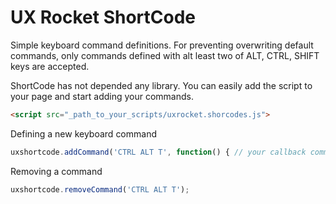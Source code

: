 UX Rocket ShortCode
===============

Simple keyboard command definitions. 
For preventing overwriting default commands, only commands defined with alt least two of ALT, CTRL, SHIFT keys are accepted.

ShortCode has not depended any library. You can easily add the script to your page and start adding your commands.

```HTML
<script src="_path_to_your_scripts/uxrocket.shorcodes.js">
```

Defining a new keyboard command

```JavaScript
uxshortcode.addCommand('CTRL ALT T', function() { // your callback command });
```

Removing a command

```JavaScript
uxshortcode.removeCommand('CTRL ALT T');
```

